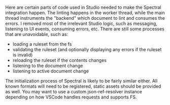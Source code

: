 Here are certain parts of code used in Studio needed to make the Spectral integration happen.
The linting happens in the worker thread, while the main thread instruments the "backend" which document to lint and consumes the errors.
I removed most of the irrelevant Studio logic, such as messaging, listening to UI events, consuming errors, etc.
There are still some processes that are unavoidable, such as: 
- loading a ruleset from the fs
- validating the ruleset (and optionally displaying any errors if the ruleset is invalid)
- reloading the ruleset if the contents changes
- listening to the document change
- listening to active document change

The initialization process of Spectral is likely to be fairly similar either.
All known formats will need to be registered, static assets should be provided as well.
You may want to use a custom json-ref-resolver instance depending on how VSCode handles requests and supports FS.
